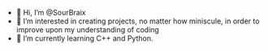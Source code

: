 - 👋 Hi, I’m @SourBraix
- 👀 I’m interested in creating projects, no matter how miniscule, in order to improve upon my understanding of coding
- 🌱 I’m currently learning C++ and Python.
